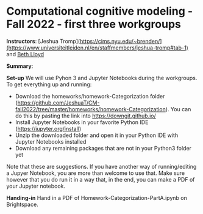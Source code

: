 # Computational cognitive modeling - Fall 2022 - first three workgroups

**Instructors**: [Jeshua Tromp](https://cims.nyu.edu/~brenden/](https://www.universiteitleiden.nl/en/staffmembers/jeshua-tromp#tab-1) and [Beth Lloyd](https://www.universiteitleiden.nl/en/staffmembers/beth-lloyd#tab-1)

**Summary**: 

**Set-up**
We will use Pyhon 3 and Jupyter Notebooks during the workgroups. To get everything up and running:
- Download the homeworks/homework-Categorization folder (https://github.com/JeshuaT/CM-fall2022/tree/master/homeworks/homework-Categorization). You can do this by pasting the link into https://downgit.github.io/
- Install Jupyter Notebooks in your favorite Python IDE (https://jupyter.org/install)
- Unzip the downloaded folder and open it in your Python IDE with Jupyter Notebooks installed
- Download any remaining packages that are not in your Python3 folder yet

Note that these are suggestions. If you have another way of running/editing a Jupyer Notebook, you are more than welcome to use that. Make sure however that you do run it in a way that, in the end, you can make a PDF of your Jupyter notebook.

**Handing-in**
Hand in a PDF of Homework-Categorization-PartA.ipynb on Brightspace. 
